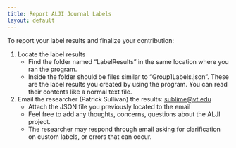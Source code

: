 ```yaml
---
title: Report ALJI Journal Labels
layout: default
---
```


To report your label results and finalize your contribution:

1. Locate the label results
    - Find the folder named “LabelResults” in the same location where you ran the program.
    - Inside the folder should be files similar to “Group1Labels.json”. These are the label results you created by using the program. You can read their contents like a normal text file. 
2. Email the researcher (Patrick Sullivan) the results: [​sublime@vt.edu](mailto:sublime@vt.edu)
    - Attach the JSON file you previously located to the email
    - Feel free to add any thoughts, concerns, questions about the ALJI project.
    - The researcher may respond through email asking for clarification on custom labels, or errors that can occur.
